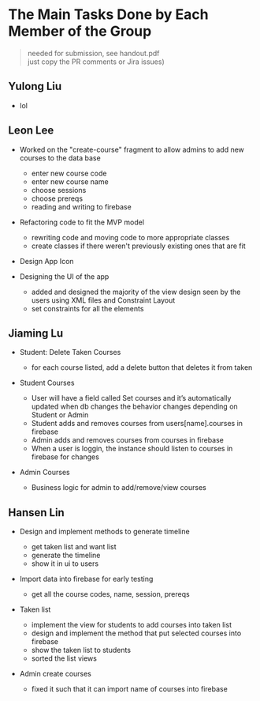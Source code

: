 # The Main Tasks Done by Each Member of the Group
> needed for submission, see handout.pdf<br>
> just copy the PR comments or Jira issues)

## Yulong Liu

- lol

## Leon Lee

- Worked on the "create-course" fragment to allow admins to add new courses to the data base
  - enter new course code
  - enter new course name
  - choose sessions
  - choose prereqs
  - reading and writing to firebase

- Refactoring code to fit the MVP model
  - rewriting code and moving code to more appropriate classes
   - create classes if there weren't previously existing ones that are fit

- Design App Icon

- Designing the UI of the app
  - added and designed the majority of the view design seen by the users using XML files and Constraint Layout
  - set constraints for all the elements

## Jiaming Lu
- Student: Delete Taken Courses
  - for each course listed, add a delete button that deletes it from taken

- Student Courses
  - User will have a field called Set<Courses> courses and it’s automatically updated when db changes
     the behavior changes depending on Student or Admin
  - Student adds and removes courses from users[name].courses in firebase
  - Admin adds and removes courses from courses in firebase
  - When a user is loggin, the instance should listen to courses in firebase for changes
- Admin Courses
  - Business logic for admin to add/remove/view courses

## Hansen Lin
  
- Design and implement methods to generate timeline
  - get taken list and want list
  - generate the timeline
  - show it in ui to users

- Import data into firebase for early testing
  - get all the course codes, name, session, prereqs

- Taken list
  - implement the view for students to add courses into taken list
  - design and implement the method that put selected courses into firebase
  - show the taken list to students
  - sorted the list views
  
- Admin create courses
  - fixed it such that it can import name of courses into firebase

